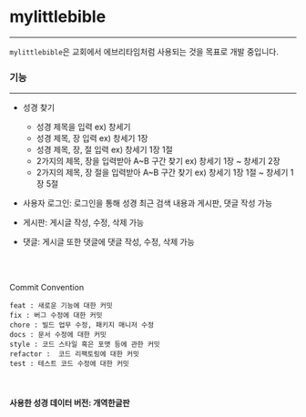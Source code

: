 # mylittlebible

---
`mylittlebible`은 교회에서 에브리타임처럼 사용되는 것을 목표로 개발 중입니다.


### 기능

---

- 성경 찾기 
  -  성경 제목을 입력 ex) 창세기
  -  성경 제목, 장 입력 ex) 창세기 1장
  -  성경 제목, 장, 절 입력 ex) 창세기 1장 1절
  -  2가지의 제목, 장을 입력받아 A~B 구간 찾기 ex) 창세기 1장 ~ 창세기 2장
  -  2가지의 제목, 장 절을 입력받아 A~B 구간 찾기 ex) 창세기 1장 1절 ~ 창세기 1장 5절

- 사용자 로그인: 로그인을 통해 성경 최근 검색 내용과 게시판, 댓글 작성 가능

- 게시판: 게시글 작성, 수정, 삭제 가능

- 댓글: 게시글 또한 댓글에 댓글 작성, 수정, 삭제 가능

<br/>
<br/>

Commit Convention

```
feat : 새로운 기능에 대한 커밋
fix : 버그 수정에 대한 커밋
chore : 빌드 업무 수정, 패키지 매니저 수정
docs : 문서 수정에 대한 커밋
style : 코드 스타일 혹은 포맷 등에 관한 커밋
refactor :  코드 리팩토링에 대한 커밋
test : 테스트 코드 수정에 대한 커밋
```

<br>

#### 사용한 성경 데이터 버전: 개역한글판
